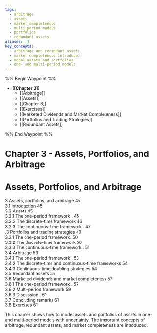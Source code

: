 ```yaml
---
tags:
  - arbitrage
  - assets
  - market_completeness
  - multi_period_models
  - portfolios
  - redundant_assets
aliases: []
key_concepts:
  - arbitrage and redundant assets
  - market completeness introduced
  - model assets and portfolios
  - one- and multi-period models
---
```

%% Begin Waypoint %%
- **[[Chapter 3]]**
	- [[Arbitrage]]
	- [[Assets]]
	- [[Chapter 3]]
	- [[Exercises]]
	- [[Marketed Dividends and Market Completeness]]
	- [[Portfolios and Trading Strategies]]
	- [[Redundant Assets]]

%% End Waypoint %%
# Chapter 3 -  Assets, Portfolios, and Arbitrage

# Assets, Portfolios, and Arbitrage

3 Assets, portfolios, and arbitrage 45  
3.1 Introduction 45   
3.2 Assets 45   
3.2.1 The one-period framework . 45   
3.2.2 The discrete-time framework 46   
3.2.3 The continuous-time framework . 47   
.3 Portfolios and trading strategies 49   
3.3.1 The one-period framework. 50   
3.3.2 The discrete-time framework 50   
3.3.3 The continuous-time framework . 51   
3.4 Arbitrage 53   
3.4.1 The one-period framework . 53   
3.4.2 The discrete-time and continuous-time frameworks 54   
3.4.3 Continuous-time doubling strategies 54   
3.5 Redundant assets 55   
3.6 Marketed dividends and market completeness 57   
3.6.1 The one-period framework . 57   
3.6.2 Multi-period framework 59   
3.6.3 Discussion . 61   
3.7 Concluding remarks 61   
3.8 Exercises 61  

This chapter shows how to model assets and portfolios of assets in one- and multi-period models with uncertainty. The important concepts of arbitrage, redundant assets, and market completeness are introduced.  
